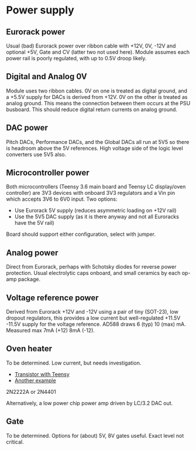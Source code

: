 # Power supply

## Eurorack power

Usual (bad) Eurorack power over ribbon cable with +12V, 0V, -12V and optional +5V, Gate and CV (latter two not used here). Module assumes each power rail is poorly regulated, with up to 0.5V droop likely.

## Digital and Analog 0V

Module uses two ribbon cables. 0V on one is treated as digital ground, and a +5.5V supply for DACs is derived from +12V. 0V on the other is treated as analog ground. This means the connection between them occurs at the PSU busboard. This should reduce digital return currents on analog ground.

## DAC power

Pitch DACs, Performance DACs, and the Global DACs all run at 5V5 so there is headroom above the 5V references. High voltage side of the logic level converters use 5V5 also.

## Microcontroller power

Both microcontrollers (Teensy 3.6 main board and Teensy LC display/oven controller) are 3V3 devices with onboard 3V3 regulators and a Vin pin which accepts 3V6 to 6V0 input. Two options:

- Use Eurorack 5V supply (reduces asymmetric loading on +12V rail)
- Use the 5V5 DAC supply (as it is there anyway and not all Euroracks have the 5V rail)

Board should support either configuration, select with jumper.

## Analog power

Direct from Eurorack, perhaps with Schotsky diodes for reverse power protection. Usual electrolytic caps onboard, and small ceramics by each op-amp package.

## Voltage reference power

Derived from Eurorack +12V and -12V using a pair of tiny (SOT-23), low dropout regulators, this provides a low current but well-regulated +11.5V -11.5V supply for the voltage reference. AD588 draws 6 (typ) 10 (max) mA. Measured max 7mA (+12) 8mA (-12).

## Oven heater

To be determined. Low current, but needs investigation.

- [Transistor with Teensy](https://forum.allaboutcircuits.com/threads/incandescent-bulbs-not-lighting-via-teensy-arduino-transistor-bias-problem.134268/)
- [Another example](https://www.petervis.com/Raspberry_PI/Driving_LEDs_with_CMOS_and_TTL_Outputs/Driving_an_LED_Using_Transistors.html)

2N2222A or 2N4401

Alternatively, a low power chip power amp driven by LC/3.2 DAC out.

## Gate

To be determined. Options for (about) 5V, 8V gates useful. Exact level not critical.
